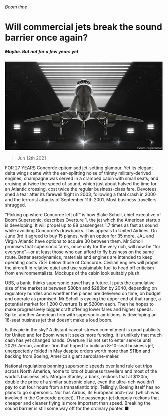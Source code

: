 ###### Boom time

# Will commercial jets break the sound barrier once again? 

##### Maybe. But not for a few years yet 

![image](images/20210612_WBP001_0.jpg) 

> Jun 12th 2021 

FOR 27 YEARS Concorde epitomised jet-setting glamour. Yet its elegant delta wings came with the ear-splitting noise of thirsty military-derived engines; champagne was served in a cramped cabin with small seats; and cruising at twice the speed of sound, which just about halved the time for an Atlantic crossing, cost twice the regular business-class fare. Devotees shed a tear after its farewell flight in 2003, following a fatal crash in 2000 and the terrorist attacks of September 11th 2001. Most business travellers shrugged.

“Picking up where Concorde left off” is how Blake Scholl, chief executive of Boom Supersonic, describes Overture 1, the jet which the American startup is developing. It will propel up to 88 passengers 1.7 times as fast as sound while avoiding Concorde’s drawbacks. This appeals to United Airlines. On June 3rd it agreed to buy 15 planes, with an option for 35 more. JAL and Virgin Atlantic have options to acquire 30 between them. Mr Scholl promises that supersonic fares, once only for the very rich, will now be “for everyone”—or at least those who can afford to fly business on the same route. Better aerodynamics, materials and engines are intended to keep operating costs 75% below those of Concorde. Civilian engines will propel the aircraft in relative quiet and use sustainable fuel to head off criticism from environmentalists. Mockups of the cabin look suitably plush.


UBS, a bank, thinks supersonic travel has a future. It puts the cumulative size of the market at between $80bn and $280bn by 2040, depending on regulatory hurdles and whether the planes are delivered on time, on budget and operate as promised. Mr Scholl is eyeing the upper end of that range, a potential market for 1,200 Overture 1s at $200m each. Then he hopes to make progressively bigger craft offering lower fares and higher speeds. Spike, another American firm with supersonic ambitions, is developing an 18-seat business jet that doesn’t make a loud boom.

Is this pie in the sky? A distant caveat-strewn commitment is good publicity for United and for Boom when it seeks more funding. It is unlikely that much cash has yet changed hands. Overture 1 is not set to enter service until 2029. Aerion, another firm that hoped to build an 8-10-seat business jet, unexpectedly folded in May despite orders worth more than $11bn and backing from Boeing, America’s giant aeroplane-maker.

National regulations banning supersonic speeds over land rule out trips across North America, home to lots of business travellers and most of the world’s business jets. Morgan Stanley, a bank, reckons that at $120m, double the price of a similar subsonic plane, even the ultra-rich wouldn’t pay to cut four hours from a transatlantic trip. Tellingly, Boeing itself has no plans to go supersonic. Nor has Airbus, its European arch-rival (which was involved in the Concorde project). The passenger-jet duopoly reckons that cheaper and cleaner flying is more important than speed. Breaking the sound barrier is still some way off for the ordinary punter. ■

